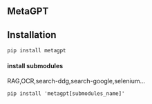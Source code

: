 ## MetaGPT

## Installation
```
pip install metagpt
```
#### install submodules
RAG,OCR,search-ddg,search-google,selenium...
```
pip install 'metagpt[submodules_name]'
```
